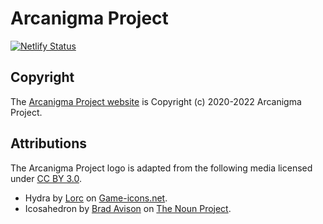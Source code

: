 # Arcanigma Project

[![Netlify Status](https://api.netlify.com/api/v1/badges/344fe059-bcb9-4bac-8b10-1e418cd2f1de/deploy-status)](https://app.netlify.com/sites/arcanigma/deploys)

## Copyright

The [Arcanigma Project website](https://arcanigma.org/) is Copyright (c) 2020-2022 Arcanigma Project.

## Attributions

The Arcanigma Project logo is adapted from the following media licensed under [CC BY 3.0](https://creativecommons.org/licenses/by/3.0).
+ Hydra by [Lorc](https://game-icons.net/1x1/lorc/hydra.html) on [Game-icons.net](https://game-icons.net/).
+ Icosahedron by [Brad Avison](https://thenounproject.com/term/icosahedron/2840746) on [The Noun Project](https://thenounproject.com/).
